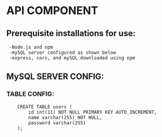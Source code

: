 # API COMPONENT
##  Prerequisite installations for use:
     -Node.js and npm
     -mySQL server configured as shown below
     -express, cors, and mySQL downloaded using npm
##  MySQL SERVER CONFIG:
###     TABLE CONFIG:
        CREATE TABLE users (
            id int(11) NOT NULL PRIMARY KEY AUTO_INCREMENT,
            name varchar(255) NOT NULL,
            password varchar(255)
        );

